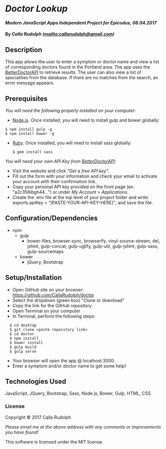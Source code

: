 # _Doctor Lookup_

#### _Modern JavaScript Apps Independent Project for Epicodus, 08.04.2017_

#### By _**Calla Rudolph (<mailto:callarudolph@gmail.com>)**_

## Description

This app allows the user to enter a symptom or doctor name and view a list of corresponding doctors found in the Portland area. The app uses the [BetterDoctorAPI](https://developer.betterdoctor.com/) to retrieve results. The user can also view a list of specialities from the database. If there are no matches from the search, an error message appears.

## Prerequisites

_You will need the following properly installed on your computer:_

* [Node.js](https://nodejs.org/en/). Once installed, you will need to install gulp and bower globally:
 ````
 $ npm install gulp -g
 $ npm install bower -g
 ````
* [Ruby](https://www.ruby-lang.org/en/downloads/). Once installed, you will need to install sass globally:
   ````
   $ gem install sass
   ````

_You will need your own API Key from [BetterDoctorAPI](https://developer.betterdoctor.com/):_
* Visit the website and click _"Get a free API key"_.
* Fill out the form with your information and check your email to activate your account with their confirmation link.
* Copy your personal API key provided on the front page (ex: "a2c356ibgh44...") or under _My Account > Applications_.
* Create the .env file at the top level of your project folder and write: exports.apiKey = "[PASTE-YOUR-API-KEY-HERE]"; and save the file.

## Configuration/Dependencies

* npm
  * gulp
    * bower-files, browser-sync, browserify, vinyl-source-stream, del, jshint, gulp-concat, gulp-uglify, gulp-util, gulp-jshint, gulp-sass, gulp-sourcemaps
  * bower
    * jQuery, Bootstrap

## Setup/Installation

* Open GitHub site on your browser: https://github.com/CallaRudolph/doctor
* Select the dropdown (green box) "Clone or download"
* Copy the link for the GitHub repository
* Open Terminal on your computer
* In Terminal, perform the following steps:
````
  $ cd desktop
  $ git clone <paste repository link>
  $ cd doctor
  $ npm install
  $ bower install
  $ gulp build
  $ gulp serve
  ````
* Your browser will open the app @ localhost:3000.
* Enter a symptom and/or doctor name to get some help!

## Technologies Used

JavaScript, JQuery, Bootstrap, Sass, Node.js, Bower, Gulp, HTML, CSS

### License
Copyright &copy; 2017 Calla Rudolph

_Please email me at the above address with any comments or improvements you have found!_

This software is licensed under the MIT license.
